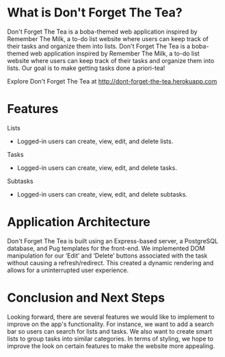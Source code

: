 # What is Don't Forget The Tea?

Don't Forget The Tea is a boba-themed web application inspired by Remember The Milk, a to-do list website where users can keep track of their tasks and organize them into lists. 
Don't Forget The Tea is a boba-themed web application inspired by Remember The Milk, a to-do list website where users can keep track of their tasks and organize them into lists. Our goal is to make getting tasks done a priori-tea!

Explore Don't Forget The Tea at http://dont-forget-the-tea.herokuapp.com

# Features
Lists
- Logged-in users can create, view, edit, and delete lists.

Tasks
- Logged-in users can create, view, edit, and delete tasks.

Subtasks
- Logged-in users can create, view, edit, and delete subtasks.

# Application Architecture
Don't Forget The Tea is built using an Express-based server, a PostgreSQL database, and Pug templates for the front-end. We implemented DOM manipulation for our ‘Edit’ and ‘Delete’ buttons associated with the task without causing a refresh/redirect. This created a dynamic rendering and allows for a uninterrupted user experience.

# Conclusion and Next Steps
Looking forward, there are several features we would like to implement to improve on the app's functionality. For instance, we want to add a search bar so users can search for lists and tasks. We also want to create smart lists to group tasks into similar categories. In terms of styling, we hope to improve the look on certain features to make the website more appealing.
